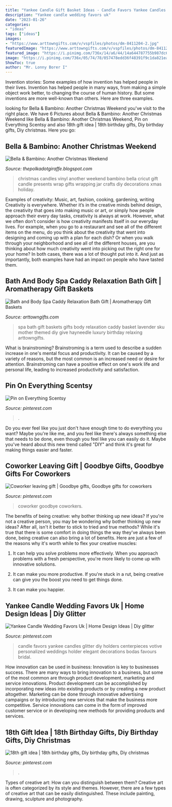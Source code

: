 ```yaml
---
title: "Yankee Candle Gift Basket Ideas - Candle Favors Yankee Candles Glitter Diy Holders Centerpieces Votive Personalized Weddings Holder Elegant Decorations Bodas Favours Bridal"
description: "Yankee candle wedding favors uk"
date: "2023-01-26"
categories:
- "ideas"
tags: ["ideas"]
images:
- "https://www.arttowngifts.com/v/vspfiles/photos/dm-8411204-2.jpg"
featuredImage: "https://www.arttowngifts.com/v/vspfiles/photos/dm-8411204-2.jpg"
featured_image: "https://i.pinimg.com/736x/14/a6/44/14a644787755b987dc69f3e4968ca959--candle-wedding-favors-candle-holders-wedding.jpg"
image: "https://i.pinimg.com/736x/05/74/78/057478edd36f48391f9c1da821ea1c5a.jpg"
ShowToc: true
author: "Mr. Lonny Borer I"
---
```



Invention stories: Some examples of how invention has helped people in their lives.
Invention has helped people in many ways, from making a simple object work better, to changing the course of human history. But some inventions are more well-known than others. Here are three examples.

	

		
looking for Bella &amp; Bambino: Another Christmas Weekend you've visit to the right place. We have 6 Pictures about Bella &amp; Bambino: Another Christmas Weekend like Bella &amp; Bambino: Another Christmas Weekend, Pin on Everything Scentsy and also 18th gift idea | 18th birthday gifts, Diy birthday gifts, Diy christmas. Here you go:
		
    
## Bella &amp; Bambino: Another Christmas Weekend

<img loading=lazy src="http://2.bp.blogspot.com/-gCv6JR5_5oA/TuVrOt3vilI/AAAAAAAACTI/75qAynOqkVA/s1600/12-11-11+008.JPG" onerror="this.onerror=null;this.src='https://tse1.mm.bing.net/th?id=OIP.hpRGBvzVPH_tVUVe5Ie7yAHaLK&amp;pid=15.1';" alt="Bella &amp; Bambino: Another Christmas Weekend">

_Source: thepolkadotgiraffe.blogspot.com_

>christmas candles vinyl another weekend bambino bella cricut gift candle presents wrap gifts wrapping jar crafts diy decorations xmas holiday. 

	

Examples of creativity: Music, art, fashion, cooking, gardening, writing
Creativity is everywhere. Whether it’s in the creative minds behind design, the creativity that goes into making music or art, or simply how people approach their every day tasks, creativity is always at work. However, what we often don’t consider is how creativity manifests itself in our everyday lives. For example, when you go to a restaurant and see all of the different items on the menu, do you think about the creativity that went into designing and coming up with a plan for each dish? Or when you walk through your neighborhood and see all of the different houses, are you thinking about how much creativity went into picking out the right one for your home? In both cases, there was a lot of thought put into it. And just as importantly, both examples have had an impact on people who have tasted them.

    
## Bath And Body Spa Caddy Relaxation Bath Gift | Aromatherapy Gift Baskets

<img loading=lazy src="https://www.arttowngifts.com/v/vspfiles/photos/dm-8411204-2.jpg" onerror="this.onerror=null;this.src='https://tse2.mm.bing.net/th?id=OIP.CJFP-HrzazfC2HNBLyENgQHaHa&amp;pid=15.1';" alt="Bath and Body Spa Caddy Relaxation Bath Gift | Aromatherapy Gift Baskets">

_Source: arttowngifts.com_

>spa bath gift baskets gifts body relaxation caddy basket lavender sku mother themed diy give hayneedle luxury birthday relaxing arttowngifts. 

	

What is brainstroming?
Brainstroming is a term used to describe a sudden increase in one's mental focus and productivity. It can be caused by a variety of reasons, but the most common is an increased need or desire for attention. Brainstroming can have a positive effect on one's work life and personal life, leading to increased productivity and satisfaction.

    
## Pin On Everything Scentsy

<img loading=lazy src="https://i.pinimg.com/736x/05/74/78/057478edd36f48391f9c1da821ea1c5a.jpg" onerror="this.onerror=null;this.src='https://tse4.mm.bing.net/th?id=OIP.4X9aZo00RWMjISBTjn2PzQHaJ4&amp;pid=15.1';" alt="Pin on Everything Scentsy">

_Source: pinterest.com_

>. 

	

Do you ever feel like you just don't have enough time to do everything you want? Maybe you're like me, and you feel like there's always something else that needs to be done, even though you feel like you can easily do it. Maybe you've heard about this new trend called "DIY" and think it's great for making things easier and faster.

    
## Coworker Leaving Gift | Goodbye Gifts, Goodbye Gifts For Coworkers

<img loading=lazy src="https://i.pinimg.com/1200x/03/76/b5/0376b552112f8c808481dbfaad8b3f4f.jpg" onerror="this.onerror=null;this.src='https://tse4.mm.bing.net/th?id=OIP.z9QhB34bSymcCeSwILay5QHaNK&amp;pid=15.1';" alt="Coworker leaving gift | Goodbye gifts, Goodbye gifts for coworkers">

_Source: pinterest.com_

>coworker goodbye coworkers. 

	

The benefits of being creative: why bother thinking up new ideas?
If you're not a creative person, you may be wondering why bother thinking up new ideas? After all, isn't it better to stick to tried and true methods? While it's true that there is some comfort in doing things the way they've always been done, being creative can also bring a lot of benefits. Here are just a few of the reasons why it's worth while to flex your creative muscles:
1. It can help you solve problems more effectively. When you approach problems with a fresh perspective, you're more likely to come up with innovative solutions.

2. It can make you more productive. If you're stuck in a rut, being creative can give you the boost you need to get things done.

3. It can make you happier.

    
## Yankee Candle Wedding Favors Uk | Home Design Ideas | Diy Glitter

<img loading=lazy src="https://i.pinimg.com/736x/14/a6/44/14a644787755b987dc69f3e4968ca959--candle-wedding-favors-candle-holders-wedding.jpg" onerror="this.onerror=null;this.src='https://tse3.mm.bing.net/th?id=OIP.lGVGr0cpGr_nS3S5qMqf-QHaFr&amp;pid=15.1';" alt="Yankee Candle Wedding Favors Uk | Home Design Ideas | Diy glitter">

_Source: pinterest.com_

>candle favors yankee candles glitter diy holders centerpieces votive personalized weddings holder elegant decorations bodas favours bridal. 

	

How innovation can be used in business:
Innovation is key to businesses success. There are many ways to bring innovation to a business, but some of the most common are through product development, marketing and service innovations. Product development can be accomplished by incorporating new ideas into existing products or by creating a new product altogether. Marketing can be done through innovative advertising campaigns or by introducing new services that make the business more competitive. Service innovations can come in the form of improved customer service or in developing new methods for providing products and services.

    
## 18th Gift Idea | 18th Birthday Gifts, Diy Birthday Gifts, Diy Christmas

<img loading=lazy src="https://i.pinimg.com/736x/a7/4a/c7/a74ac7b0e3ad95720568341da4eacc73.jpg" onerror="this.onerror=null;this.src='https://tse3.mm.bing.net/th?id=OIP.Ft_LFEuzb0nPEaT9phtqlAHaNK&amp;pid=15.1';" alt="18th gift idea | 18th birthday gifts, Diy birthday gifts, Diy christmas">

_Source: pinterest.com_

>. 

	

Types of creative art: How can you distinguish between them?
Creative art is often categorized by its style and themes. However, there are a few types of creative art that can be easily distinguished. These include painting, drawing, sculpture and photography.

